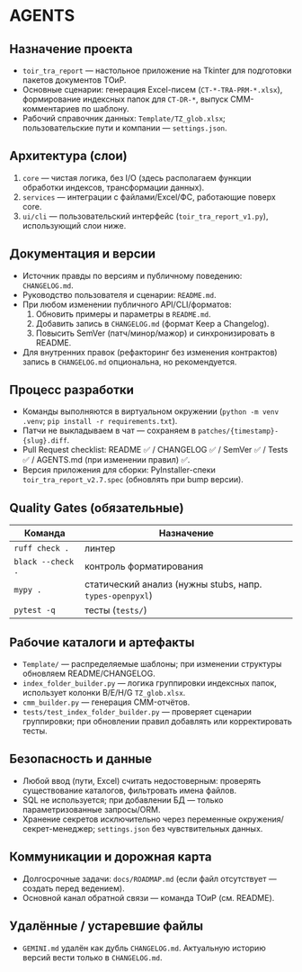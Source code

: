 # AGENTS

## Назначение проекта
- `toir_tra_report` — настольное приложение на Tkinter для подготовки пакетов документов ТОиР.
- Основные сценарии: генерация Excel-писем (`CT-*-TRA-PRM-*.xlsx`), формирование индексных папок для `CT-DR-*`, выпуск CMM-комментариев по шаблону.
- Рабочий справочник данных: `Template/TZ_glob.xlsx`; пользовательские пути и компании — `settings.json`.

## Архитектура (слои)
1. `core` — чистая логика, без I/O (здесь располагаем функции обработки индексов, трансформации данных).
2. `services` — интеграции с файлами/Excel/ФС, работающие поверх core.
3. `ui/cli` — пользовательский интерфейс (`toir_tra_report_v1.py`), использующий слои ниже.

## Документация и версии
- Источник правды по версиям и публичному поведению: `CHANGELOG.md`.
- Руководство пользователя и сценарии: `README.md`.
- При любом изменении публичного API/CLI/форматов:
  1. Обновить примеры и параметры в `README.md`.
  2. Добавить запись в `CHANGELOG.md` (формат Keep a Changelog).
  3. Повысить SemVer (патч/минор/мажор) и синхронизировать в README.
- Для внутренних правок (рефакторинг без изменения контрактов) запись в `CHANGELOG.md` опциональна, но рекомендуется.

## Процесс разработки
- Команды выполняются в виртуальном окружении (`python -m venv .venv`; `pip install -r requirements.txt`).
- Патчи не выкладываем в чат — сохраняем в `patches/{timestamp}-{slug}.diff`.
- Pull Request checklist: README ✅ / CHANGELOG ✅ / SemVer ✅ / Tests ✅ / AGENTS.md (при изменении правил) ✅.
- Версия приложения для сборки: PyInstaller-спеки `toir_tra_report_v2.7.spec` (обновлять при bump версии).

## Quality Gates (обязательные)
| Команда            | Назначение                    |
|--------------------|--------------------------------|
| `ruff check .`     | линтер                        |
| `black --check .`  | контроль форматирования       |
| `mypy .`           | статический анализ (нужны stubs, напр. `types-openpyxl`) |
| `pytest -q`        | тесты (`tests/`)              |

## Рабочие каталоги и артефакты
- `Template/` — распределяемые шаблоны; при изменении структуры обновляем README/CHANGELOG.
- `index_folder_builder.py` — логика группировки индексных папок, использует колонки B/E/H/G `TZ_glob.xlsx`.
- `cmm_builder.py` — генерация CMM-отчётов.
- `tests/test_index_folder_builder.py` — проверяет сценарии группировки; при обновлении правил добавлять или корректировать тесты.

## Безопасность и данные
- Любой ввод (пути, Excel) считать недостоверным: проверять существование каталогов, фильтровать имена файлов.
- SQL не используется; при добавлении БД — только параметризованные запросы/ORM.
- Хранение секретов исключительно через переменные окружения/секрет-менеджер; `settings.json` без чувствительных данных.

## Коммуникации и дорожная карта
- Долгосрочные задачи: `docs/ROADMAP.md` (если файл отсутствует — создать перед ведением).
- Основной канал обратной связи — команда ТОиР (см. README).

## Удалённые / устаревшие файлы
- `GEMINI.md` удалён как дубль `CHANGELOG.md`. Актуальную историю версий вести только в `CHANGELOG.md`.
